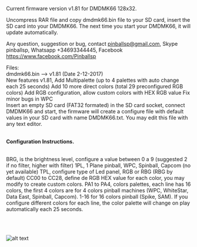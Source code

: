 
Current firmware version v1.81 for DMDMK66 128x32.

Uncompress RAR file and copy dmdmk66.bin file to your SD card, insert the SD card into your DMDMK66. The next time you start your DMDMK66, it will update automatically. 

Any question, suggestion or bug, contact pinballsp@gmail.com, Skype pinballsp, Whatsapp +34693344445, Facebook https://www.facebook.com/Pinballsp

Files:<br>
dmdmk66.bin --> v1.81 (Date 2-12-2017) <br>
 New features v1.81, Add Multipalette (up to 4 palettes with auto change each 25 seconds)
                     Add 10 more direct colors (total 29 preconfigured RGB colors)
                     Add RGB configuration, allow custom colors with HEX RGB value
                     Fix minor bugs in WPC
 <br>
Insert an empty SD  card (FAT32 formated) in the SD card socket, connect DMDMK66 and start, the firmware will create a configure file with default values in your SD card with name DMDMK66.txt. You may edit this file with any text editor.
 
<br>
<b>Configuration Instructions.</b>
<br><br>

BRG, is the brightness level, configure a value between 0 a 9 (suggested 2 if no filter, higher with filter)
1PL, 1 Plane pinball, WPC, Spinball, Capcom (no yet available)
TPL, configure type of Led panel, RGB or RBG (RBG by default)
CC00 to CC28, define de RGB HEX value for each color, you may modify to create custom colors.
PA1 to PA4, colors palettes, each line has 16 colors, the first 4 colors are for 4 colors pinball machines
            (WPC, WhiteStar, Data East, Spinball, Capcom). 1-16 for 16 colors pinball (Spike, SAM). If you configure
            different colors for each line, the color palette will change on play automatically each 25 seconds.

<br><br>

![alt text](https://i.imgur.com/4dzc30F.jpg)
